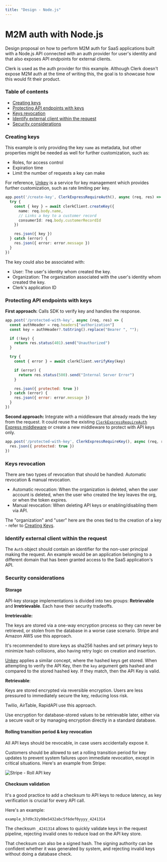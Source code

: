 ```yaml
---
title: "Design - Node.js"
---
```


# M2M auth with Node.js

Design proposal on how to perform M2M auth for SaaS applications built with a Node.js API connected with an auth provider for user's identity and that also exposes API endpoints for external clients.

Clerk is used as the auth provider for this example. Although Clerk doesn't expose M2M auth at the time of writing this, the goal is to showcase how this would fit their product.

### Table of contents

- [Creating keys](#creating-keys)
- [Protecting API endpoints with keys](#protecting-api-endpoints-with-keys)
- [Keys revocation](#keys-revocation)
- [Identify external client within the request](#identify-external-client-within-the-request)
- [Security considerations](#security-considerations)

### Creating keys

This example is only providing the key `name` as metadata, but other properties might be needed as well for further customization, such as:
- Roles, for access control
- Expiration time
- Limit the number of requests a key can make

For reference, [Unkey](https://unkey.com) is a service for key management which provides further customization, such as rate limiting per key.

```ts
app.post('/create-key', ClerkExpressRequireAuth(), async (req, res) => {
  try {
    const { key } = await clerkClient.createKey({
      name: req.body.name,
      // Links a key to a customer record
      consumerId: req.body.customerRecordId
    })

    res.json({ key })
  } catch (error) {
    res.json({ error: error.message })
  }
})
```

The key could also be associated with:
- User: The user's identity whom created the key.
- Organization: The organization associated with the user's identity whom created the key.
- Clerk's application ID

### Protecting API endpoints with keys

**First approach:** Calls SDK to verify key and handles the response.
```js
app.post('/protected-with-key', async (req, res) => {
  const authHeader = req.headers["authorization"]
  const key = authHeader?.toString().replace("Bearer ", "");

  if (!key) {
    return res.status(401).send("Unauthorized")
  }

  try {
    const { error } = await clerkClient.verifyKey(key)

    if (error) {
      return res.status(500).send("Internal Server Error")
    }

    res.json({ protected: true })
  } catch (error) {
    res.json({ error: error.message })
  }
})
```

**Second approach:** Integrate with a middleware that already reads the key from the request. It could reuse the existing [`ClerkExpressRequireAuth` Express middleware](https://clerk.com/docs/backend-requests/handling/nodejs)  or create a new middleware to protect with API keys only.

```js
app.post('/protected-with-key', ClerkExpressRequireKey(), async (req, res) => {
  res.json({ protected: true })
})
```

### Keys revocation

There are two types of revocation that should be handled: Automatic revocation & manual revocation.

- Automatic revocation: When the organization is deleted, when the user account is deleted, when the user who created the key leaves the org, or when the token expires.
- Manual revocation: When deleting API keys or enabling/disabling them via API.

The "organization" and "user" here are the ones tied to the creation of a key - refer to [Creating Keys](#creating-keys).

### Identify external client within the request

The `Auth` object should contain an identifier for the non-user principal making the request. An example would be an application belonging to a different domain that has been granted access to the SaaS application's API.

### Security considerations

#### Storage

API-key storage implementations is divided into two groups: **Retrievable** and **Irretrievable**. Each have their security tradeoffs.

**Irretrievable:**

The keys are stored via a one-way encryption process so they can never be retrieved, or stolen from the database in a worse case scenario. Stripe and Amazon AWS use this approach.

It's recommended to store keys as sha256 hashes and set primary keys to minimize hash collisions, also having retry logic on creation and insertion.

[Unkey](https://unkey.dev/docs/security/overview) applies a similar concept, where the hashed keys get stored. When attempting to verify the API Key, then the `key` argument gets hashed and compared to the stored hashed key. If they match, then the API Key is valid.

**Retrievable**:

Keys are stored encrypted via reversible encryption. Users are less pressured to immediately secure the key, reducing loss risk.

Twilio, AirTable, RapidAPI use this approach.

Use encryption for database-stored values to be retrievable later, either via a secure vault or by managing encryption directly in a standard database.

#### Rolling transition period & key revocation

All API keys should be revocable, in case users accidentally expose it.

Customers should be allowed to set a rolling transition period for key updates to prevent system failures upon immediate revocation, except in critical situations. Here's an example from Stripe:

![Stripe - Roll API key](https://i.ibb.co/0y5rv9w/76c95f5b-d1b5-4623-8564-7adae623f9c1.png)

#### Checksum validation

It's a good practice to add a checksum to API keys to reduce latency, as key verification is crucial for every API call.

Here's an example:
```
example_b7d9c32y98e5432abc5f6def0yyyy_4241314
```

The checksum `_4241314` allows to quickly validate keys in the request pipeline, rejecting invalid ones to reduce load on the API key store.

That checksum can also be a signed hash. The signing authority can be confident whether it was generated by system, and rejecting invalid keys without doing a database check.
